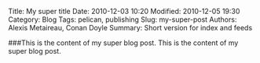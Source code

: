 Title: My super title
Date: 2010-12-03 10:20
Modified: 2010-12-05 19:30
Category: Blog
Tags: pelican, publishing
Slug: my-super-post
Authors: Alexis Metaireau, Conan Doyle
Summary: Short version for index and feeds

###This is the content of my super blog post.
This is the content of my super blog post.